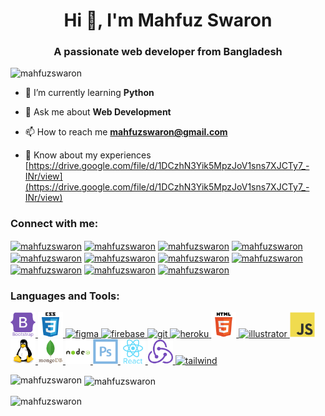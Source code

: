 <h1 align="center">Hi 👋, I'm Mahfuz Swaron</h1>
<h3 align="center">A passionate web developer from Bangladesh</h3>

<p align="left"> <img src="https://komarev.com/ghpvc/?username=mahfuzswaron&label=Profile%20views&color=0e75b6&style=flat" alt="mahfuzswaron" /> </p>

- 🌱 I’m currently learning **Python**

- 💬 Ask me about **Web Development**

- 📫 How to reach me **mahfuzswaron@gmail.com**

- 📄 Know about my experiences [https://drive.google.com/file/d/1DCzhN3Yik5MpzJoV1sns7XJCTy7_-INr/view](https://drive.google.com/file/d/1DCzhN3Yik5MpzJoV1sns7XJCTy7_-INr/view)

<h3 align="left">Connect with me:</h3>
<p align="left">
<a href="https://codepen.io/mahfuzswaron" target="blank"><img align="center" src="https://raw.githubusercontent.com/rahuldkjain/github-profile-readme-generator/master/src/images/icons/Social/codepen.svg" alt="mahfuzswaron" height="30" width="40" /></a>
<a href="https://dev.to/mahfuzswaron" target="blank"><img align="center" src="https://raw.githubusercontent.com/rahuldkjain/github-profile-readme-generator/master/src/images/icons/Social/devto.svg" alt="mahfuzswaron" height="30" width="40" /></a>
<a href="https://twitter.com/mahfuzswaron" target="blank"><img align="center" src="https://raw.githubusercontent.com/rahuldkjain/github-profile-readme-generator/master/src/images/icons/Social/twitter.svg" alt="mahfuzswaron" height="30" width="40" /></a>
<a href="https://linkedin.com/in/mahfuzswaron" target="blank"><img align="center" src="https://raw.githubusercontent.com/rahuldkjain/github-profile-readme-generator/master/src/images/icons/Social/linked-in-alt.svg" alt="mahfuzswaron" height="30" width="40" /></a>
<a href="https://codesandbox.com/mahfuzswaron" target="blank"><img align="center" src="https://raw.githubusercontent.com/rahuldkjain/github-profile-readme-generator/master/src/images/icons/Social/codesandbox.svg" alt="mahfuzswaron" height="30" width="40" /></a>
<a href="https://fb.com/mahfuzswaron" target="blank"><img align="center" src="https://raw.githubusercontent.com/rahuldkjain/github-profile-readme-generator/master/src/images/icons/Social/facebook.svg" alt="mahfuzswaron" height="30" width="40" /></a>
<a href="https://instagram.com/mahfuzswaron" target="blank"><img align="center" src="https://raw.githubusercontent.com/rahuldkjain/github-profile-readme-generator/master/src/images/icons/Social/instagram.svg" alt="mahfuzswaron" height="30" width="40" /></a>
<a href="https://dribbble.com/mahfuzswaron" target="blank"><img align="center" src="https://raw.githubusercontent.com/rahuldkjain/github-profile-readme-generator/master/src/images/icons/Social/dribbble.svg" alt="mahfuzswaron" height="30" width="40" /></a>
<a href="https://www.behance.net/mahfuzswaron" target="blank"><img align="center" src="https://raw.githubusercontent.com/rahuldkjain/github-profile-readme-generator/master/src/images/icons/Social/behance.svg" alt="mahfuzswaron" height="30" width="40" /></a>
<a href="https://www.hackerrank.com/mahfuzswaron" target="blank"><img align="center" src="https://raw.githubusercontent.com/rahuldkjain/github-profile-readme-generator/master/src/images/icons/Social/hackerrank.svg" alt="mahfuzswaron" height="30" width="40" /></a>
<a href="https://codeforces.com/profile/mahfuzswaron" target="blank"><img align="center" src="https://raw.githubusercontent.com/rahuldkjain/github-profile-readme-generator/master/src/images/icons/Social/codeforces.svg" alt="mahfuzswaron" height="30" width="40" /></a>
</p>

<h3 align="left">Languages and Tools:</h3>
<p align="left"> <a href="https://getbootstrap.com" target="_blank" rel="noreferrer"> <img src="https://raw.githubusercontent.com/devicons/devicon/master/icons/bootstrap/bootstrap-plain-wordmark.svg" alt="bootstrap" width="40" height="40"/> </a> <a href="https://www.w3schools.com/css/" target="_blank" rel="noreferrer"> <img src="https://raw.githubusercontent.com/devicons/devicon/master/icons/css3/css3-original-wordmark.svg" alt="css3" width="40" height="40"/> </a> <a href="https://www.figma.com/" target="_blank" rel="noreferrer"> <img src="https://www.vectorlogo.zone/logos/figma/figma-icon.svg" alt="figma" width="40" height="40"/> </a> <a href="https://firebase.google.com/" target="_blank" rel="noreferrer"> <img src="https://www.vectorlogo.zone/logos/firebase/firebase-icon.svg" alt="firebase" width="40" height="40"/> </a> <a href="https://git-scm.com/" target="_blank" rel="noreferrer"> <img src="https://www.vectorlogo.zone/logos/git-scm/git-scm-icon.svg" alt="git" width="40" height="40"/> </a> <a href="https://heroku.com" target="_blank" rel="noreferrer"> <img src="https://www.vectorlogo.zone/logos/heroku/heroku-icon.svg" alt="heroku" width="40" height="40"/> </a> <a href="https://www.w3.org/html/" target="_blank" rel="noreferrer"> <img src="https://raw.githubusercontent.com/devicons/devicon/master/icons/html5/html5-original-wordmark.svg" alt="html5" width="40" height="40"/> </a> <a href="https://www.adobe.com/in/products/illustrator.html" target="_blank" rel="noreferrer"> <img src="https://www.vectorlogo.zone/logos/adobe_illustrator/adobe_illustrator-icon.svg" alt="illustrator" width="40" height="40"/> </a> <a href="https://developer.mozilla.org/en-US/docs/Web/JavaScript" target="_blank" rel="noreferrer"> <img src="https://raw.githubusercontent.com/devicons/devicon/master/icons/javascript/javascript-original.svg" alt="javascript" width="40" height="40"/> </a> <a href="https://www.linux.org/" target="_blank" rel="noreferrer"> <img src="https://raw.githubusercontent.com/devicons/devicon/master/icons/linux/linux-original.svg" alt="linux" width="40" height="40"/> </a> <a href="https://www.mongodb.com/" target="_blank" rel="noreferrer"> <img src="https://raw.githubusercontent.com/devicons/devicon/master/icons/mongodb/mongodb-original-wordmark.svg" alt="mongodb" width="40" height="40"/> </a> <a href="https://nodejs.org" target="_blank" rel="noreferrer"> <img src="https://raw.githubusercontent.com/devicons/devicon/master/icons/nodejs/nodejs-original-wordmark.svg" alt="nodejs" width="40" height="40"/> </a> <a href="https://www.photoshop.com/en" target="_blank" rel="noreferrer"> <img src="https://raw.githubusercontent.com/devicons/devicon/master/icons/photoshop/photoshop-line.svg" alt="photoshop" width="40" height="40"/> </a> <a href="https://reactjs.org/" target="_blank" rel="noreferrer"> <img src="https://raw.githubusercontent.com/devicons/devicon/master/icons/react/react-original-wordmark.svg" alt="react" width="40" height="40"/> </a> <a href="https://redux.js.org" target="_blank" rel="noreferrer"> <img src="https://raw.githubusercontent.com/devicons/devicon/master/icons/redux/redux-original.svg" alt="redux" width="40" height="40"/> </a> <a href="https://tailwindcss.com/" target="_blank" rel="noreferrer"> <img src="https://www.vectorlogo.zone/logos/tailwindcss/tailwindcss-icon.svg" alt="tailwind" width="40" height="40"/> </a> </p>

<p><img align="left" src="https://github-readme-stats.vercel.app/api/top-langs?username=mahfuzswaron&show_icons=true&locale=en&layout=compact" alt="mahfuzswaron" /></p>

<p>&nbsp;<img align="center" src="https://github-readme-stats.vercel.app/api?username=mahfuzswaron&show_icons=true&locale=en" alt="mahfuzswaron" /></p>

<p><img align="center" src="https://github-readme-streak-stats.herokuapp.com/?user=mahfuzswaron&" alt="mahfuzswaron" /></p>
